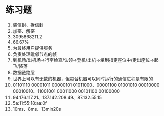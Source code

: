 # 练习题

1. 装信封、拆信封
2. 加密、解密
3. 3095868211.2
4. 66.67%
5. 为最终用户提供服务
6. 负责处理毗邻节点的帧
7. 到机场/出机场->行李检查/认领->登机/出机->坐到指定座位中/走出座位->起飞/降落
8. 数据链路层
9. 世界上可以有无数的机器，但每台机器可以同时运行的通信进程是有限的
10. 01101110 00001011 00000101 01011000、00001100 01001010 00010000 00010010、11001001 00011000 00101100 00100000
11. 94.176.117.21、137.142.208.49、87.132.55.15
12. 5a:11:55:18:aa:0f
13. 10ms、8ms、13min20s